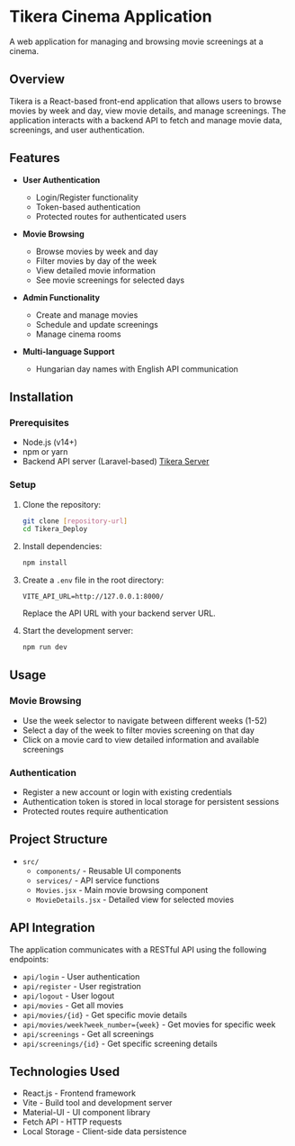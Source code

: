 # Tikera Cinema Application

A web application for managing and browsing movie screenings at a cinema.

## Overview

Tikera is a React-based front-end application that allows users to browse movies by week and day, view movie details, and manage screenings. The application interacts with a backend API to fetch and manage movie data, screenings, and user authentication.

## Features

- **User Authentication**
  - Login/Register functionality
  - Token-based authentication
  - Protected routes for authenticated users

- **Movie Browsing**
  - Browse movies by week and day
  - Filter movies by day of the week
  - View detailed movie information
  - See movie screenings for selected days

- **Admin Functionality**
  - Create and manage movies
  - Schedule and update screenings
  - Manage cinema rooms

- **Multi-language Support**
  - Hungarian day names with English API communication

## Installation

### Prerequisites

- Node.js (v14+)
- npm or yarn
- Backend API server (Laravel-based) [Tikera Server](https://github.com/szzsolesz08/Tikera_Server)

### Setup

1. Clone the repository:
   ```bash
   git clone [repository-url]
   cd Tikera_Deploy
   ```

2. Install dependencies:
   ```bash
   npm install
   ```

3. Create a `.env` file in the root directory:
   ```
   VITE_API_URL=http://127.0.0.1:8000/
   ```
   Replace the API URL with your backend server URL.

4. Start the development server:
   ```bash
   npm run dev
   ```

## Usage

### Movie Browsing

- Use the week selector to navigate between different weeks (1-52)
- Select a day of the week to filter movies screening on that day
- Click on a movie card to view detailed information and available screenings

### Authentication

- Register a new account or login with existing credentials
- Authentication token is stored in local storage for persistent sessions
- Protected routes require authentication

## Project Structure

- `src/`
  - `components/` - Reusable UI components
  - `services/` - API service functions
  - `Movies.jsx` - Main movie browsing component
  - `MovieDetails.jsx` - Detailed view for selected movies

## API Integration

The application communicates with a RESTful API using the following endpoints:

- `api/login` - User authentication
- `api/register` - User registration
- `api/logout` - User logout
- `api/movies` - Get all movies
- `api/movies/{id}` - Get specific movie details
- `api/movies/week?week_number={week}` - Get movies for specific week
- `api/screenings` - Get all screenings
- `api/screenings/{id}` - Get specific screening details

## Technologies Used

- React.js - Frontend framework
- Vite - Build tool and development server
- Material-UI - UI component library
- Fetch API - HTTP requests
- Local Storage - Client-side data persistence